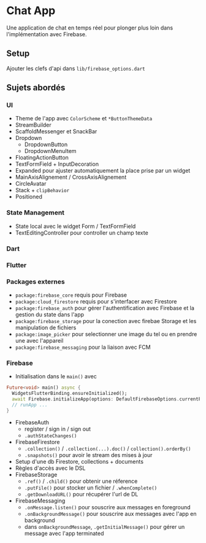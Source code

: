 # Chat App

Une application de chat en temps réel pour plonger plus loin dans l'implémentation avec Firebase.

## Setup

Ajouter les clefs d'api dans `lib/firebase_options.dart`

## Sujets abordés

### UI
- Theme de l'app avec `ColorScheme` et `*ButtonThemeData`
- StreamBuilder
- ScaffoldMessenger et SnackBar
- Dropdown
  - DropdownButton
  - DropdownMenuItem
- FloatingActionButton
- TextFormField + InputDecoration
- Expanded pour ajuster automatiquement la place prise par un widget
- MainAxisAlignement / CrossAxisAlignement
- CircleAvatar
- Stack + `clipBehavior`
- Positioned

### State Management
- State local avec le widget Form / TextFormField
- TextEditingController pour controller un champ texte

### Dart

### Flutter

### Packages externes
- `package:firebase_core` requis pour Firebase
- `package:cloud_firestore` requis pour s'interfacer avec Firestore
- `package:firebase_auth` pour gérer l'authentification avec Firebase et la gestion du state dans l'app
- `package:firebase_storage` pour la conection avec firebae Storage et les manipulation de fichiers
- `package:image_picker` pour selectionner une image du tel ou en prendre une avec l'appareil
- `package:firebase_messaging` pour la liaison avec FCM

### Firebase
- Initialisation dans le `main()` avec
```dart
Future<void> main() async {
  WidgetsFlutterBinding.ensureInitialized();
  await Firebase.initializeApp(options: DefaultFirebaseOptions.currentPlatform);
  // runApp ...
}
```
- FirebaseAuth
  - register / sign in / sign out
  - `.authStateChanges()`
- FirebaseFirestore
  - `.collection()` / `.collection(...).doc()` / `collection().orderBy()`
  - `.snapshots()` pour avoir le stream des mises à jour
- Setup d'une db Firestore, collections + documents
- Règles d'accès avec le DSL
- FirebaseStorage 
  - `.ref()` / `.child()` pour obtenir une réference
  - `.putFile()` pour stocker un fichier / `.whenComplete()`
  - `.getDownloadURL()` pour récupérer l'url de DL
- FirebaseMessaging
  - `.onMessage.listen()` pour souscrire aux messages en foreground
  - `.onBackgroundMessage()` pour souscrire aux messages avec l'app en background
  - dans `onBackgroundMessage`, `.getInitialMessage()` pour gérer un message avec l'app terminated